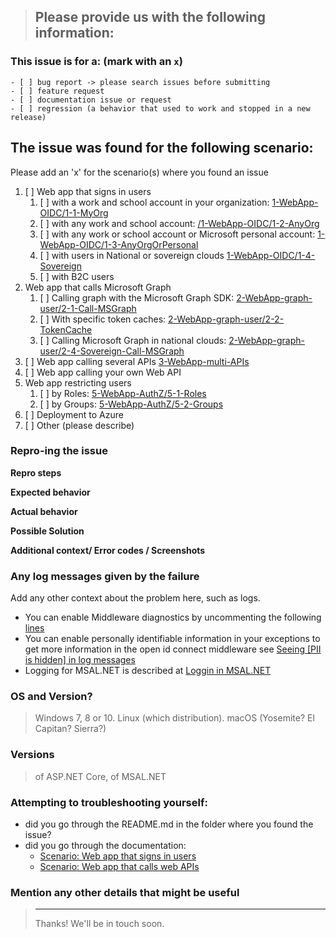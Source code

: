<!--
IF SUFFICIENT INFORMATION IS NOT PROVIDED VIA THE FOLLOWING TEMPLATE THE ISSUE MIGHT BE CLOSED WITHOUT FURTHER CONSIDERATION OR INVESTIGATION
-->
> Please provide us with the following information:
> ---------------------------------------------------------------

### This issue is for a: (mark with an `x`)
```
- [ ] bug report -> please search issues before submitting
- [ ] feature request
- [ ] documentation issue or request
- [ ] regression (a behavior that used to work and stopped in a new release)
```

## The issue was found for the following scenario:

Please add an 'x' for the scenario(s) where you found an issue

1. [ ] Web app that signs in users
   1. [ ] with a work and school account in your organization: [1-WebApp-OIDC/1-1-MyOrg](../1-WebApp-OIDC/1-1-MyOrg)
   1. [ ] with any work and school account: [/1-WebApp-OIDC/1-2-AnyOrg](../1-WebApp-OIDC/1-2-AnyOrg)
   1. [ ] with any work or school account or Microsoft personal account: [1-WebApp-OIDC/1-3-AnyOrgOrPersonal](../1-WebApp-OIDC/1-3-AnyOrgOrPersonal)
   1. [ ] with users in National or sovereign clouds [1-WebApp-OIDC/1-4-Sovereign](../1-WebApp-OIDC/1-4-Sovereign)
   1. [ ] with B2C users 
1. Web app that calls Microsoft Graph
   1. [ ] Calling graph with the Microsoft Graph SDK: [2-WebApp-graph-user/2-1-Call-MSGraph](../2-WebApp-graph-user/2-1-Call-MSGraph)
   1. [ ] With specific token caches: [2-WebApp-graph-user/2-2-TokenCache](../2-WebApp-graph-user/2-2-TokenCache)
   1. [ ] Calling Microsoft Graph in national clouds: [2-WebApp-graph-user/2-4-Sovereign-Call-MSGraph](../2-WebApp-graph-user/2-4-Sovereign-Call-MSGraph)
1. [ ] Web app calling several APIs [3-WebApp-multi-APIs](../3-WebApp-multi-APIs)
1. [ ] Web app calling your own Web API
1. Web app restricting users
   1. [ ] by Roles: [5-WebApp-AuthZ/5-1-Roles](../5-WebApp-AuthZ/5-1-Roles)
   1. [ ] by Groups: [5-WebApp-AuthZ/5-2-Groups](../5-WebApp-AuthZ/5-2-Groups)
1. [ ] Deployment to Azure
1. [ ] Other (please describe)

### Repro-ing the issue

**Repro steps**

<!-- the minimal steps to reproduce -->

**Expected behavior**
<!-- A clear and concise description of what you expected to happen (or code).-->

**Actual behavior**
<!-- A clear and concise description of what happens, e.g. exception is thrown, UI freezes -->

**Possible Solution**
<!--- Only if you have suggestions on a fix for the bug -->

**Additional context/ Error codes / Screenshots**

### Any log messages given by the failure
Add any other context about the problem here, such as logs. 

- You can enable Middleware diagnostics by uncommenting the following [lines](https://github.com/Azure-Samples/active-directory-aspnetcore-webapp-openidconnect-v2/blob/418e4880ce3307befb25c7af600a886560cadcaa/Microsoft.Identity.Web/StartupHelpers.cs#L81-L83)
- You can enable personally identifiable information in your exceptions to get more information in the open id connect middleware see [Seeing [PII is hidden] in log messages](https://github.com/AzureAD/azure-activedirectory-identitymodel-extensions-for-dotnet/wiki/PII) 
- Logging for MSAL.NET is described at [Loggin in MSAL.NET](https://docs.microsoft.com/en-us/azure/active-directory/develop/msal-logging#logging-in-msalnet)

### OS and Version?
> Windows 7, 8 or 10. Linux (which distribution). macOS (Yosemite? El Capitan? Sierra?)

### Versions
> of ASP.NET Core, of MSAL.NET

### Attempting to troubleshooting yourself:

- did you go through the README.md in the folder where you found the issue?
- did you go through the documentation:
  - [Scenario: Web app that signs in users](https://docs.microsoft.com/en-us/azure/active-directory/develop/scenario-web-app-sign-user-overview)
  - [Scenario: Web app that calls web APIs](https://docs.microsoft.com/en-us/azure/active-directory/develop/scenario-web-app-call-api-overview)
  
### Mention any other details that might be useful

> ---------------------------------------------------------------
> Thanks! We'll be in touch soon.
